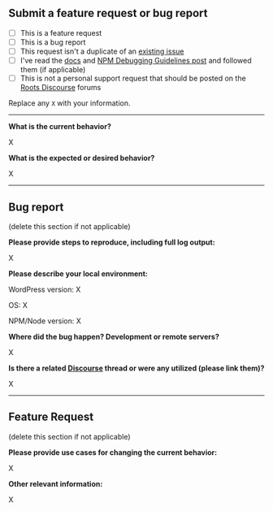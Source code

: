 ## Submit a feature request or bug report

- [ ] This is a feature request
- [ ] This is a bug report
- [ ] This request isn't a duplicate of an [existing issue](https://github.com/roots/svm/issues)
- [ ] I've read the [docs](https://roots.io/svm/docs) and [NPM Debugging Guidelines post](https://discourse.roots.io/t/npm-debugging-guidelines-failed-npm-install-bower-install-or-gulp-build-read-this/3060) and followed them (if applicable)
- [ ] This is not a personal support request that should be posted on the [Roots Discourse](https://discourse.roots.io/c/svm) forums

Replace any `X` with your information.

---

**What is the current behavior?**

X


**What is the expected or desired behavior?**

X

---

## Bug report

(delete this section if not applicable)

**Please provide steps to reproduce, including full log output:**

X

**Please describe your local environment:**

WordPress version: X

OS: X

NPM/Node version: X

**Where did the bug happen? Development or remote servers?**

X


**Is there a related [Discourse](https://discourse.roots.io/) thread or were any utilized (please link them)?**

X

---

## Feature Request

(delete this section if not applicable)

**Please provide use cases for changing the current behavior:**

X

**Other relevant information:**

X